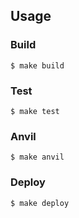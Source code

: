 ## Usage

### Build

```shell
$ make build 
```

### Test

```shell
$ make test
```


### Anvil

```shell
$ make anvil
```

### Deploy

```shell
$ make deploy
```

